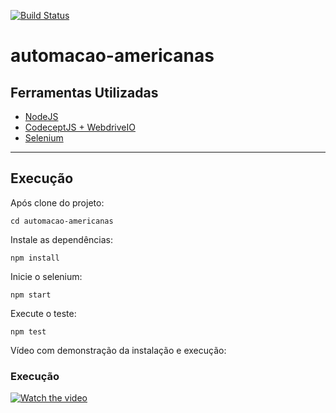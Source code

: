 [![Build Status](https://travis-ci.org/aroldoxleite/automacao-americanas.svg?branch=master)](https://travis-ci.org/aroldoxleite/automacao-americanas)
# automacao-americanas


## Ferramentas Utilizadas

- [NodeJS](http://nodejs.org/)
- [CodeceptJS + WebdriveIO](http://codecept.io/)
- [Selenium](http://www.seleniumhq.org/)

---

## Execução
Após clone do projeto:
```shell
cd automacao-americanas
```

Instale as dependências:
```shell
npm install
```

Inicie o selenium:
```shell
npm start
```

Execute o teste:
```shell
npm test
```
Vídeo com demonstração da instalação e execução:

### Execução
[![Watch the video](https://img.youtube.com/vi/iIIMsNs1ANk/0.jpg)](https://youtu.be/iIIMsNs1ANk)
